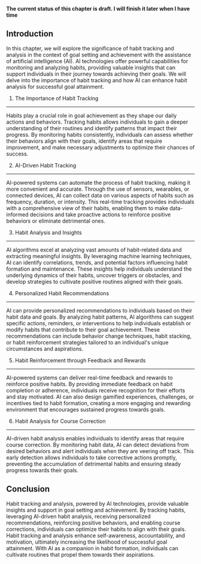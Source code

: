 **The current status of this chapter is draft. I will finish it later when I have time**

Introduction
------------

In this chapter, we will explore the significance of habit tracking and analysis in the context of goal setting and achievement with the assistance of artificial intelligence (AI). AI technologies offer powerful capabilities for monitoring and analyzing habits, providing valuable insights that can support individuals in their journey towards achieving their goals. We will delve into the importance of habit tracking and how AI can enhance habit analysis for successful goal attainment.

1. The Importance of Habit Tracking
-----------------------------------

Habits play a crucial role in goal achievement as they shape our daily actions and behaviors. Tracking habits allows individuals to gain a deeper understanding of their routines and identify patterns that impact their progress. By monitoring habits consistently, individuals can assess whether their behaviors align with their goals, identify areas that require improvement, and make necessary adjustments to optimize their chances of success.

2. AI-Driven Habit Tracking
---------------------------

AI-powered systems can automate the process of habit tracking, making it more convenient and accurate. Through the use of sensors, wearables, or connected devices, AI can collect data on various aspects of habits such as frequency, duration, or intensity. This real-time tracking provides individuals with a comprehensive view of their habits, enabling them to make data-informed decisions and take proactive actions to reinforce positive behaviors or eliminate detrimental ones.

3. Habit Analysis and Insights
------------------------------

AI algorithms excel at analyzing vast amounts of habit-related data and extracting meaningful insights. By leveraging machine learning techniques, AI can identify correlations, trends, and potential factors influencing habit formation and maintenance. These insights help individuals understand the underlying dynamics of their habits, uncover triggers or obstacles, and develop strategies to cultivate positive routines aligned with their goals.

4. Personalized Habit Recommendations
-------------------------------------

AI can provide personalized recommendations to individuals based on their habit data and goals. By analyzing habit patterns, AI algorithms can suggest specific actions, reminders, or interventions to help individuals establish or modify habits that contribute to their goal achievement. These recommendations can include behavior change techniques, habit stacking, or habit reinforcement strategies tailored to an individual's unique circumstances and aspirations.

5. Habit Reinforcement through Feedback and Rewards
---------------------------------------------------

AI-powered systems can deliver real-time feedback and rewards to reinforce positive habits. By providing immediate feedback on habit completion or adherence, individuals receive recognition for their efforts and stay motivated. AI can also design gamified experiences, challenges, or incentives tied to habit formation, creating a more engaging and rewarding environment that encourages sustained progress towards goals.

6. Habit Analysis for Course Correction
---------------------------------------

AI-driven habit analysis enables individuals to identify areas that require course correction. By monitoring habit data, AI can detect deviations from desired behaviors and alert individuals when they are veering off track. This early detection allows individuals to take corrective actions promptly, preventing the accumulation of detrimental habits and ensuring steady progress towards their goals.

Conclusion
----------

Habit tracking and analysis, powered by AI technologies, provide valuable insights and support in goal setting and achievement. By tracking habits, leveraging AI-driven habit analysis, receiving personalized recommendations, reinforcing positive behaviors, and enabling course corrections, individuals can optimize their habits to align with their goals. Habit tracking and analysis enhance self-awareness, accountability, and motivation, ultimately increasing the likelihood of successful goal attainment. With AI as a companion in habit formation, individuals can cultivate routines that propel them towards their aspirations.
